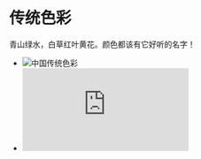 # 传统色彩

青山绿水，白草红叶黄花。颜色都该有它好听的名字！

- ![中国传统色彩](https://colors.flinhong.com)
- ![日本传统色彩](https://colors.flinhong.com/jp-colors.html)
